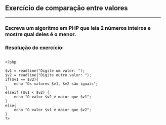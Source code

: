 ## Exercício de comparação entre valores

***

### Escreva um algoritmo em PHP que leia 2 números inteiros e mostre qual deles é o menor.

### Resolução do exercício:

```

<?php

$v1 = readline("Digite um valor: ");
$v2 = readline("Digite outro valor: ");
if($v1 == $v2){
    echo "Os valores $v1, $v2 são iguais";
}
elseif ($v1 < $v2) {
    echo "O valor $v2 é maior que $v1";
}
else{
    echo "O valor $v1 é maior que $v2";
}
?>

```
